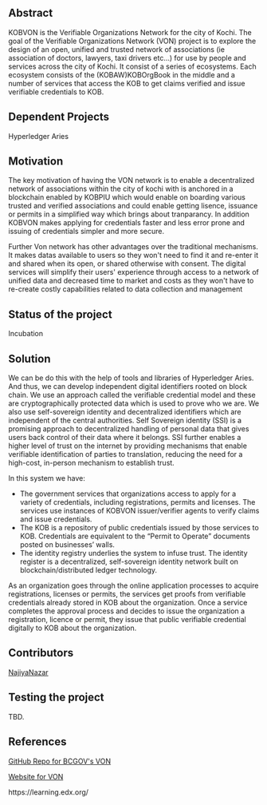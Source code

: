 <h2>Abstract</h2>
<p>KOBVON is the Verifiable Organizations Network for the city of Kochi. The goal of the Verifiable Organizations Network (VON) project is to explore the design of an open, unified and trusted network of associations (ie association of doctors, lawyers, taxi drivers etc...) for use by people and services across the city of Kochi. It consist of a series of ecosystems. Each ecosystem consists of the (KOBAW)KOBOrgBook in the middle and a number of services that access the KOB to get claims verified and issue verifiable credentials to KOB.</p>

<h2>Dependent Projects</h2>
<p>Hyperledger Aries</p>

<h2>Motivation</h2>
<p>The key motivation of having the VON network is to enable a decentralized network of associations within the city of kochi with is anchored in a blockchain enabled by KOBPIU which would enable on boarding various trusted and verified associations and could enable getting lisence, issuance or permits in a simplified way which brings about tranparancy. In addition KOBVON makes applying for credentials faster and less error prone and issuing of credentials simpler and more secure.</p>

<p>Further Von network has other advantages over the traditional mechanisms. It makes datas available to users so they won't need to find it and re-enter it and shared when its open, or shared otherwise with consent. The digital services will simplify their users' experience through access to a network of unified data and decreased time to market and costs as they won't have to re-create costly capabilities related to data collection and management</p>

<h2>Status of the project</h2>
<p>Incubation</p> 
<h2>Solution</h2>
<p>We can be do this with the help of tools and libraries of Hyperledger Aries. And thus, we can develop independent digital identifiers rooted on block chain. We use an approach called the verifiable credential model and these are cryptographically protected data which is used to prove who we are. We also use self-sovereign identity and decentralized identifiers which are independent of the central authorities. Self Sovereign identity (SSI) is a promising approach to decentralized handling of personal data that gives users back control of their data where it belongs. SSI further enables a higher level of trust on the internet by providing mechanisms that enable verifiable identification of parties to translation, reducing the need for a high-cost, in-person mechanism to establish trust.</p>
In this system we have:
<ul>
<li>The government services that organizations access to apply for a variety of credentials, including registrations, permits and licenses. The services use instances of KOBVON issuer/verifier agents to verify claims and issue credentials.</li>
<li>The KOB is a repository of public credentials issued by those services to KOB. Credentials are equivalent to the “Permit to Operate” documents posted on businesses’ walls.</li>
<li>The identity registry underlies the system to infuse trust. The identity register is a decentralized, self-sovereign identity network built on blockchain/distributed ledger technology.</li>
</ul>
As an organization goes through the online application processes to acquire registrations, licenses or permits, the services get proofs from verifiable credentials already stored in KOB about the organization. Once a service completes the approval process and decides to issue the organization a registration, licence or permit, they issue that public verifiable credential digitally to KOB about the organization.

<h2>Contributors</h2>
<a href="https://github.com/NajiyaNazar">NajiyaNazar</a>
<h2>Testing the project</h2>
<p>TBD.</p>
<h2>References</h2>
<a href="https://github.com/bcgov/von">GitHub Repo for BCGOV's VON</a>

<a href="https://vonx.io/">Website for VON</a>
<p>https://learning.edx.org/</p>
